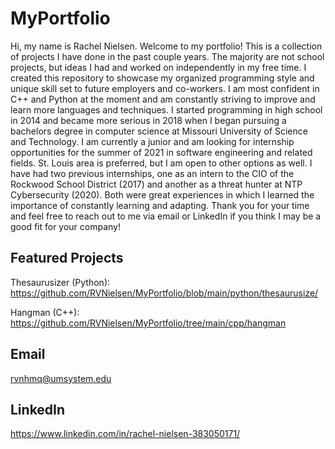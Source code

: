 # MyPortfolio
Hi, my name is Rachel Nielsen. Welcome to my portfolio! This is a collection of projects I have done in the past couple years. The majority are not school projects, but ideas I had and worked on independently in my free time. I created this repository to showcase my organized programming style and unique skill set to future employers and co-workers. I am most confident in C++ and Python at the moment and am constantly striving to improve and learn more languages and techniques. I started programming in high school in 2014 and became more serious in 2018 when I began pursuing a bachelors degree in computer science at Missouri University of Science and Technology. I am currently a junior and am looking for internship opportunities for the summer of 2021 in software engineering and related fields. St. Louis area is preferred, but I am open to other options as well. I have had two previous internships, one as an intern to the CIO of the Rockwood School District (2017) and another as a threat hunter at NTP Cybersecurity (2020). Both were great experiences in which I learned the importance of constantly learning and adapting. Thank you for your time and feel free to reach out to me via email or LinkedIn if you think I may be a good fit for your company!

## Featured Projects
Thesaurusizer (Python): https://github.com/RVNielsen/MyPortfolio/blob/main/python/thesaurusize/

Hangman (C++): https://github.com/RVNielsen/MyPortfolio/tree/main/cpp/hangman

## Email
rvnhmq@umsystem.edu

## LinkedIn
https://www.linkedin.com/in/rachel-nielsen-383050171/
